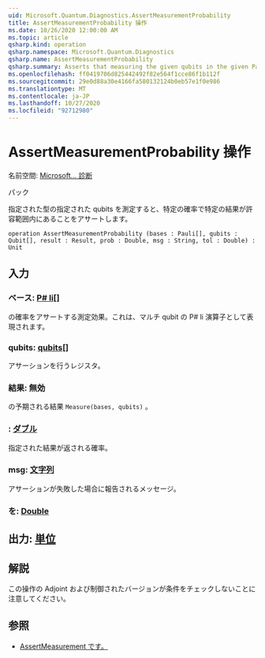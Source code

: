 ```yaml
---
uid: Microsoft.Quantum.Diagnostics.AssertMeasurementProbability
title: AssertMeasurementProbability 操作
ms.date: 10/26/2020 12:00:00 AM
ms.topic: article
qsharp.kind: operation
qsharp.namespace: Microsoft.Quantum.Diagnostics
qsharp.name: AssertMeasurementProbability
qsharp.summary: Asserts that measuring the given qubits in the given Pauli basis will have the given result with the given probability, within some tolerance.
ms.openlocfilehash: ff0419706d825442492f82e564f1cce86f1b112f
ms.sourcegitcommit: 29e0d88a30e4166fa580132124b0eb57e1f0e986
ms.translationtype: MT
ms.contentlocale: ja-JP
ms.lasthandoff: 10/27/2020
ms.locfileid: "92712980"
---
```

# <a name="assertmeasurementprobability-operation"></a>AssertMeasurementProbability 操作

名前空間: [Microsoft... 診断](xref:Microsoft.Quantum.Diagnostics)

パック [](https://nuget.org/packages/)


指定された型の指定された qubits を測定すると、特定の確率で特定の結果が許容範囲内にあることをアサートします。

```qsharp
operation AssertMeasurementProbability (bases : Pauli[], qubits : Qubit[], result : Result, prob : Double, msg : String, tol : Double) : Unit
```


## <a name="input"></a>入力

### <a name="bases--pauli"></a>ベース: [P# li](xref:microsoft.quantum.lang-ref.pauli)[]

の確率をアサートする測定効果。これは、マルチ qubit の P# li 演算子として表現されます。


### <a name="qubits--qubit"></a>qubits: [qubits](xref:microsoft.quantum.lang-ref.qubit)[]

アサーションを行うレジスタ。


### <a name="result--__invalidresult__"></a>結果: __無効 <Result>__

の予期される結果 `Measure(bases, qubits)` 。


### <a name="prob--double"></a>: [ダブル](xref:microsoft.quantum.lang-ref.double)

指定された結果が返される確率。


### <a name="msg--string"></a>msg: [文字列](xref:microsoft.quantum.lang-ref.string)

アサーションが失敗した場合に報告されるメッセージ。


### <a name="tol--double"></a>を: [Double](xref:microsoft.quantum.lang-ref.double)





## <a name="output--unit"></a>出力: [単位](xref:microsoft.quantum.lang-ref.unit)



## <a name="remarks"></a>解説

この操作の Adjoint および制御されたバージョンが条件をチェックしないことに注意してください。

## <a name="see-also"></a>参照

- [AssertMeasurement です。](xref:Microsoft.Quantum.Diagnostics.AssertMeasurement)